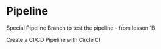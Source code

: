 # Pipeline

Special Pipeline Branch to test the pipeline - from lesson 18

Create a CI/CD Pipeline with Circle CI